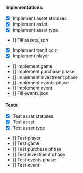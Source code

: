 #### Implementations:
- [X] Implement asset statuses
- [X] Implement asset
- [X] Implement asset type
- [] Fill assets.json
- [X] Implement trend coin
- [X] Implement player
- [] Implement game
- [] Implement purchase phase
- [] Implement investment phase
- [] Implement events phase
- [] Implement event
- [] Fill events.json

#### Tests:
- [X] Test asset statuses
- [X] Test asset
- [X] Test asset type
- [] Test player
- [] Test game
- [] Test purchase phase
- [] Test investment phase
- [] Test events phase
- [] Test event